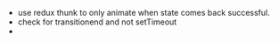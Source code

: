 - use redux thunk to only animate when state comes back successful.
- check for transitionend and not setTimeout
- 
